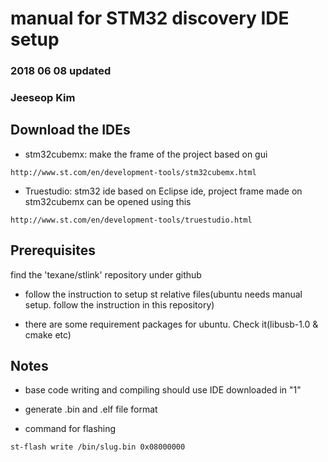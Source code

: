 # manual for STM32 discovery IDE setup
### 2018 06 08 updated
### Jeeseop Kim


## Download the IDEs

* stm32cubemx: make the frame of the project based on gui
```
http://www.st.com/en/development-tools/stm32cubemx.html
```

* Truestudio: stm32 ide based on Eclipse ide, project frame made on stm32cubemx can be opened using this
```
http://www.st.com/en/development-tools/truestudio.html
```


## Prerequisites

find the 'texane/stlink' repository under github

* follow the instruction to setup st relative files(ubuntu needs manual setup. follow the instruction in this repository)

* there are some requirement packages for ubuntu. Check it(libusb-1.0 & cmake etc)



## Notes

* base code writing and compiling should use IDE downloaded in "1"

* generate .bin and .elf file format

* command for flashing
```
st-flash write /bin/slug.bin 0x08000000
```



